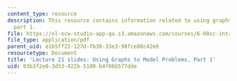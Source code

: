 ```yaml
---
content_type: resource
description: This resource contains information related to using graphs to model problems,
  part 1.
file: https://ol-ocw-studio-app-qa.s3.amazonaws.com/courses/6-00sc-introduction-to-computer-science-and-programming-spring-2011/03b3f2e03d53422b5100b4f06b577dde_MIT6_00SCS11_lec21_slides.pdf
file_type: application/pdf
parent_uid: e1b5ff21-127d-fb30-33e3-98fce88c42e6
resourcetype: Document
title: 'Lecture 21 slides: Using Graphs to Model Problems, Part 1'
uid: 03b3f2e0-3d53-422b-5100-b4f06b577dde
---
```


